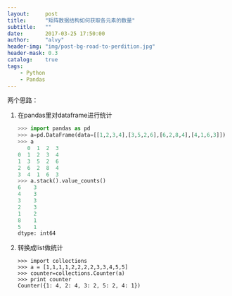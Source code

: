 ```yaml
---
layout:     post
title:      "矩阵数据结构如何获取各元素的数量"
subtitle:   ""
date:       2017-03-25 17:50:00
author:     "alvy"
header-img: "img/post-bg-road-to-perdition.jpg"
header-mask: 0.3
catalog:    true
tags:
    - Python
    - Pandas
---
```


两个思路：

1. 在pandas里对dataframe进行统计  

   ```python
   >>> import pandas as pd
   >>> a=pd.DataFrame(data=[[1,2,3,4],[3,5,2,6],[6,2,8,4],[4,1,6,3]])
   >>> a
      0  1  2  3
   0  1  2  3  4
   1  3  5  2  6
   2  6  2  8  4
   3  4  1  6  3
   >>> a.stack().value_counts()
   6    3
   4    3
   3    3
   2    3
   1    2
   8    1
   5    1
   dtype: int64
   ```


2. 转换成list做统计

   ```
   >>> import collections
   >>> a = [1,1,1,1,2,2,2,2,3,3,4,5,5]
   >>> counter=collections.Counter(a)
   >>> print counter
   Counter({1: 4, 2: 4, 3: 2, 5: 2, 4: 1})
   ```